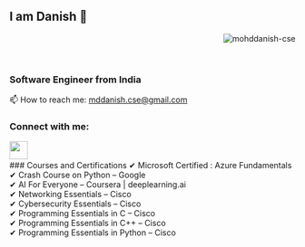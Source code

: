 ## I am Danish 👋
<p align="right"> <img src="https://komarev.com/ghpvc/?username=mohddanish-cse" alt="mohddanish-cse" /> </p><br/>

### Software Engineer from India <br/>

<!--
**mohddanish-cse/mohddanish-cse** is a ✨ _special_ ✨ repository because its `README.md` (this file) appears on your GitHub profile.
Here are some ideas to get you started:

- 🔭 I’m currently working on ...
- 🌱 I’m currently learning ...
- 👯 I’m looking to collaborate on ...
- 🤔 I’m looking for help with ...
- 💬 Ask me about ...
- 📫 How to reach me: ...
- 😄 Pronouns: ...
- ⚡ Fun fact: ...
-->
📫  How to reach me: mddanish.cse@gmail.com


### Connect with me: 
[<img align="left"  width="32px" src="https://cdn.jsdelivr.net/npm/simple-icons@v3/icons/linkedin.svg" />][linkedin]

<!-- [<img align="left"  width="32px" src="https://cdn.jsdelivr.net/npm/simple-icons@v3/icons/linkedin.svg" />][linkedin] -->
<br>

<!--
### Portfolio<br>
✔ https://mohd-danish.netlify.app/<br>
-->
<br>
### Courses and Certifications
✔ Microsoft Certified : Azure Fundamentals <br>
✔ Crash Course on Python – Google <br>
✔ AI For Everyone – Coursera | deeplearning.ai <br>
✔ Networking Essentials – Cisco <br>
✔ Cybersecurity Essentials – Cisco <br>
✔ Programming Essentials in C – Cisco <br>
✔ Programming Essentials in C++ – Cisco <br>
✔ Programming Essentials in Python – Cisco <br>

<br />
<br />

<!--
### Languages and Tools:
<a href="https://www.cprogramming.com/" target="_blank"> <img src="https://devicons.github.io/devicon/devicon.git/icons/c/c-original.svg" alt="c" width="30" height="30"/> </a> <a href="https://www.w3schools.com/cpp/" target="_blank"> <img src="https://devicons.github.io/devicon/devicon.git/icons/cplusplus/cplusplus-original.svg" alt="cplusplus" width="30" height="30"/> </a>
<a href="https://www.java.com" target="_blank"> <img src="https://devicons.github.io/devicon/devicon.git/icons/java/java-original-wordmark.svg" alt="java" width="30" height="30"/> </a>
<a href="https://www.python.org" target="_blank"> <img src="https://devicons.github.io/devicon/devicon.git/icons/python/python-original.svg" alt="python" width="30" height="30"/> </a>
<a href="https://www.mysql.com/" target="_blank"> <img src="https://devicons.github.io/devicon/devicon.git/icons/mysql/mysql-original-wordmark.svg" alt="mysql" width="30" height="30"/> </a> -->

<!-- ![GitHub streak stats](https://github-readme-streak-stats.herokuapp.com/?user=mohddanish-cse) -->
<br/>
<p><img align="left" src="https://github-readme-stats.vercel.app/api/top-langs/?username=mohddanish-cse&layout=compact" alt="" /></p>


[python]: https://upload.wikimedia.org/wikipedia/commons/c/c3/Python-logo-notext.svg
[vscode]: https://upload.wikimedia.org/wikipedia/commons/9/9a/Visual_Studio_Code_1.35_icon.svg
[linkedin]: https://www.linkedin.com/in/mohd-danish-cse/

